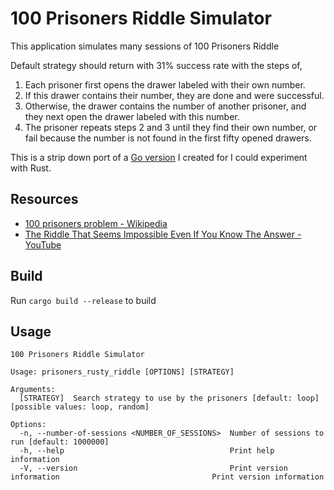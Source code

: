 # 100 Prisoners Riddle Simulator

This application simulates many sessions of 100 Prisoners Riddle

Default strategy should return with 31% success rate with the steps of,

1. Each prisoner first opens the drawer labeled with their own number.
1. If this drawer contains their number, they are done and were successful.
1. Otherwise, the drawer contains the number of another prisoner, and they next open the drawer labeled with this number.
1. The prisoner repeats steps 2 and 3 until they find their own number, or fail because the number is not found in the first fifty opened drawers.

This is a strip down port of a [Go version](https://github.com/amscotti/100PrisonersRiddle) I created for I could experiment with Rust.

## Resources
* [100 prisoners problem - Wikipedia](https://en.wikipedia.org/wiki/100_prisoners_problem)
* [The Riddle That Seems Impossible Even If You Know The Answer - YouTube](https://www.youtube.com/watch?v=iSNsgj1OCLA)

## Build
Run `cargo build --release` to build

## Usage
```
100 Prisoners Riddle Simulator

Usage: prisoners_rusty_riddle [OPTIONS] [STRATEGY]

Arguments:
  [STRATEGY]  Search strategy to use by the prisoners [default: loop] [possible values: loop, random]

Options:
  -n, --number-of-sessions <NUMBER_OF_SESSIONS>  Number of sessions to run [default: 1000000]
  -h, --help                                     Print help information
  -V, --version                                  Print version information                                  Print version information
```
